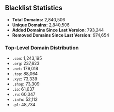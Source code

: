 ## Blacklist Statistics

- **Total Domains:** 2,840,506
- **Unique Domains:** 2,840,506
- **Added Domains Since Last Version:** 793,244
- **Removed Domains Since Last Version:** 974,654

### Top-Level Domain Distribution

-  `.com`: 1,243,195
-  `.org`: 237,623
-  `.net`: 179,018
-  `.top`: 88,064
-  `.xyz`: 73,339
-  `.shop`: 73,309
-  `.io`: 61,637
-  `.ru`: 60,347
-  `.info`: 52,112
-  `.pl`: 48,734
